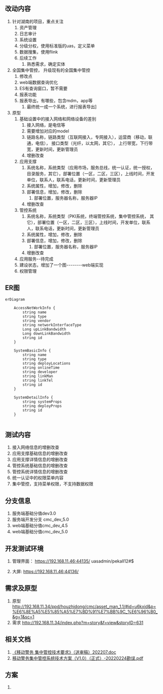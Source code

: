 ## 改动内容
1. 针对湖南的项目，重点关注
	1. 资产管理
	2. 日志审计
	3. 系统设置
	4. 分级分权，使用标准版的uas，定义菜单
	5. 数据搜集，使用flink
	6. 后续工作
		1. 熟悉需求，确定实体
2. 全国集中管控， 升级现有的全国集中管控
	1. 修改点
	2. web端数据查询优化
	3. ES有查询窗口，暂不需要
	4. 报表功能
	5. 报表导出，有哪些，包含mdm，app等
		1. 最终统一成一个系统，进行报表导出]
3. 原型
	1. 基础设置中的接入网络和网络设备的差别
		1. 接入网络，是电信等
		2. 需要增加对应的model
		3. 链路名称，链路类型（互联网接入，专网接入），运营商（移动，联通，电信）， 接口类型（光纤，以太网，其它）， 上行带宽，下行带宽，更新时间，更新管理员
		4. 增删改查
	2. 应用支撑
		1. 系统名称，系统类型（应用市场，服务总线，统一认证，统一授权，目录服务，其它），部署位置（一区，二区，三区），上线时间，开发单位，联系人，联系电话，更新时间，更新管理员
		2. 系统属性，增加，修改，删除
		3. 部署信息，增加，修改，删除
			1. 部署位置，服务器名称，服务器IP
		4. 增删改查
	3. 管控系统
		1. 系统名称，系统类型（PKI系统，终端管控系统，集中管控系统， 其它），部署位置（一区，二区，三区），上线时间，开发单位，联系人，联系电话，更新时间，更新管理员
		2. 系统属性，增加，修改，删除
		3. 部署信息，增加，修改，删除
			1. 部署位置，服务器名称，服务器IP
		4. 增删改查
	4. 应用服务--待完成
	5. 建设状态，增加了一个图--------web端实现
	6. 权限管理


## ER图
```mermaid
erDiagram
	
	AccessNetWorkInfo {
		string name
		string type
		string vendor
		string networkInterfaceType
		Long upLinkBandwidth
		Long downLinkBandwidth
		string id
	}

	SystemBasicInfo {
	    string name
	    string type
	    string deployLocations
	    string onlineTime
	    string developer
	    string linkMan
	    string linkTel
		string id
    }

	SystemDetailInfo {
	    string systemProps
		string deployProps
		string id
    }


```
## 测试内容
1. 接入网络信息的增删改查
2. 应用支撑基础信息的增删改查
3. 应用支撑详情信息的增删改查
4. 管控系统基础信息的增删改查
5. 管控系统详情信息的增删改查
6. 统一认证中的权限菜单内容
7. 集中管控，支持菜单权限，不支持数据权限

## 分支信息
1. 服务端基础分值dev3.0
2. 服务端开发分支 cmc_dev_5.0
3. web端基础分值cmc_dev_4.5
4. web端基础分值cmc_dev_5.0

## 开发测试环境
1. 管理界面：
https://192.168.11.46:44135/
uasadmin/pekall12#$

2. 大屏:
https://192.168.11.46:44136/

## 需求及原型
1. 原型 http://192.168.11.34/ppd/houzhidong/cmc/asset_man_1.1/#id=u6kxid&p=%E6%8E%A5%E5%85%A5%E7%BD%91%E7%BB%9C_%E6%96%B0_&g=1&sc=1
2. 需求 http://192.168.11.34/index.php?m=story&f=view&storyID=631

## 相关文档
1. [《移动警务 集中管控技术要求》（送审稿）202207.doc](http://192.168.11.34/index.php?m=file&f=download&fileID=49558&sid=0glq28pvu9k48nt0o7p99j1nr1)
2. [移动警务集中管控系统技术方案（V1.0）（正式）-20220224勘误.pdf](http://192.168.11.34/index.php?m=file&f=download&fileID=49559&sid=0glq28pvu9k48nt0o7p99j1nr1)


## 方案
1.  